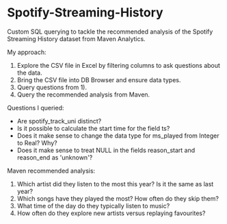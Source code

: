 # Spotify-Streaming-History
Custom SQL querying to tackle the recommended analysis of the Spotify Streaming History dataset from Maven Analytics.

My approach:

1) Explore the CSV file in Excel by filtering columns to ask questions about the data.
2) Bring the CSV file into DB Browser and ensure data types.
3) Query questions from 1).
4) Query the recommended analysis from Maven.

Questions I queried:

- Are spotify_track_uni distinct?
- Is it possible to calculate the start time for the field ts?
- Does it make sense to change the data type for ms_played from Integer to Real? Why?
- Does it make sense to treat NULL in the fields reason_start and reason_end as 'unknown'?

Maven recommended analysis:

1) Which artist did they listen to the most this year? Is it the same as last year?
2) Which songs have they played the most? How often do they skip them?
3) What time of the day do they typically listen to music?
4) How often do they explore new artists versus replaying favourites? 
